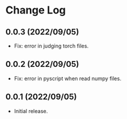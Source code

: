 # Change Log

## 0.0.3 (2022/09/05)

- Fix: error in judging torch files.

## 0.0.2 (2022/09/05)

- Fix: error in pyscript when read numpy files.

## 0.0.1 (2022/09/05)

- Initial release.